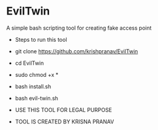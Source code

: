 # EvilTwin
A simple bash scripting tool for creating fake access point
- Steps to run this tool
- git clone https://github.com/krishpranav/EvilTwin
- cd EvilTwin
- sudo chmod +x *
- bash install.sh
- bash evil-twin.sh

- USE THIS TOOL FOR LEGAL PURPOSE
- TOOL IS CREATED BY KRISNA PRANAV
